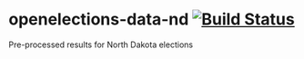 # openelections-data-nd [![Build Status](https://github.com/openelections/openelections-data-nd/actions/workflows/format_tests.yml/badge.svg?branch=master)](https://github.com/openelections/openelections-data-nd/actions)
Pre-processed results for North Dakota elections
